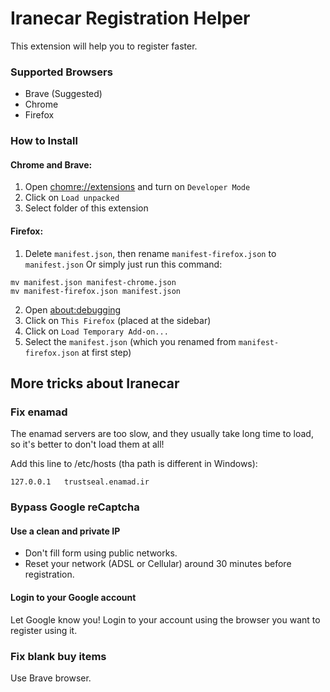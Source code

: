 # Iranecar Registration Helper

This extension will help you to register faster.

### Supported Browsers

* Brave (Suggested)
* Chrome
* Firefox

### How to Install

#### Chrome and Brave:

1. Open [chomre://extensions](chrome://extensions) and turn on `Developer Mode`
2. Click on `Load unpacked`
3. Select folder of this extension

#### Firefox:

1. Delete `manifest.json`, then rename `manifest-firefox.json` to `manifest.json` Or simply just run this command:
```shell script
mv manifest.json manifest-chrome.json
mv manifest-firefox.json manifest.json
```
2. Open [about:debugging](about:debugging)
3. Click on `This Firefox` (placed at the sidebar)
4. Click on `Load Temporary Add-on...`
5. Select the `manifest.json` (which you renamed from `manifest-firefox.json` at first step) 

## More tricks about Iranecar

### Fix enamad

The enamad servers are too slow, and they usually take long time to load, so it's better to don't load them at all!

Add this line to /etc/hosts (tha path is different in Windows):
```shell script
127.0.0.1   trustseal.enamad.ir
```

### Bypass Google reCaptcha

#### Use a clean and private IP
* Don't fill form using public networks.
* Reset your network (ADSL or Cellular) around 30 minutes before registration.

#### Login to your Google account
Let Google know you! Login to your account using the browser you want to register using it.

### Fix blank buy items

Use Brave browser. 

